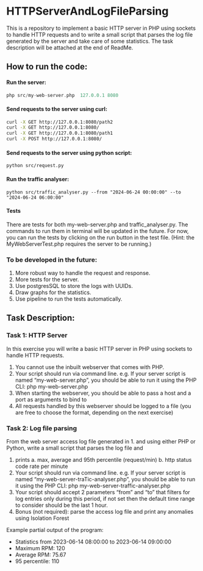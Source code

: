 # HTTPServerAndLogFileParsing
This is a repository to implement a basic HTTP server in PHP using sockets to handle HTTP requests and to write a small script that parses the log file generated by the server and take care of some statistics.
The task description will be attached at the end of ReadMe.

## How to run the code:

#### Run the server:
```PHP
php src/my-web-server.php  127.0.0.1 8080
```

#### Send requests to the server using curl:
```BASH
curl -X GET http://127.0.0.1:8080/path2
curl -X GET http://127.0.0.1:8080/
curl -X GET http://127.0.0.1:8080/path1
curl -X POST http://127.0.0.1:8080/
```

#### Send requests to the server using python script:
`
python src/request.py
`

#### Run the traffic analyser:
`
python src/traffic_analyser.py --from "2024-06-24 00:00:00" --to "2024-06-24 06:00:00"
`

#### Tests
There are tests for both my-web-server.php and traffic_analyser.py.
The commands to run them in terminal will be updated in the future.
For now, you can run the tests by clicking on the run button in the test file.
(Hint: the MyWebServerTest.php requires the server to be running.)

### To be developed in the future:
1. More robust way to handle the request and response.
2. More tests for the server.
3. Use postgresSQL to store the logs with UUIDs.
4. Draw graphs for the statistics.
5. Use pipeline to run the tests automatically.


## Task Description:
### Task 1: HTTP Server
In this exercise you will write a basic HTTP server in PHP using sockets to handle HTTP
requests.
1. You cannot use the inbuilt webserver that comes with PHP.
2. Your script should run via command line.
   e.g. If your server script is named “my-web-server.php”, you should be able to
   run it using the PHP CLI:
   php my-web-server.php
3. When starting the webserver, you should be able to pass a host and a port as
   arguments to bind to
4. All requests handled by this webserver should be logged to a file (you are free to
   choose the format, depending on the next exercise)

### Task 2: Log file parsing
From the web server access log file generated in 1. and using either PHP or Python, write
a small script that parses the log file and
1. prints
   a. max, average and 95th percentile (request/min)
   b. http status code rate per minute
2. Your script should run via command line.
   e.g. If your server script is named “my-web-server-traTic-analyser.php”, you
   should be able to run it using the PHP CLI:
   php my-web-server-traffic-analyser.php
3. Your script should accept 2 parameters “from” and “to” that filters for log entries
   only during this period, if not set then the default time range to consider should
   be the last 1 hour.
4. Bonus (not required): parse the access log file and print any anomalies using
   Isolation Forest

Example partial output of the program:
- Statistics from 2023-06-14 08:00:00 to 2023-06-14 09:00:00
- Maximum RPM: 120
- Average RPM: 75.67
- 95 percentile: 110
